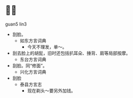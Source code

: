 







# 𠈑脸
guan5 lin3
+ 刮脸。
  * 如东方言词典
    - 今天不理发，单～。
+ 刮去脸上的胡髭，旧时还包括扒耳朵、捶背、肩等局部按摩。
  * 东台方言词典
+ 刮脸。同“修面”。
  * 兴化方言词典
+ 刮脸
  * 泰县方言志
    - 现在剃头～要另外加钱。
